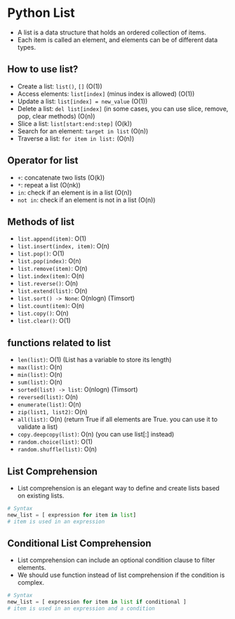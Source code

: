 # Python List
- A list is a data structure that holds an ordered collection of items.
- Each item is called an element, and elements can be of different data types.

## How to use list?
- Create a list: `list()`, `[]` (O(1))
- Access elements: `list[index]` (minus index is allowed) (O(1))
- Update a list: `list[index] = new_value` (O(1))
- Delete a list: `del list[index]` (in some cases, you can use slice, remove, pop, clear methods) (O(n))
- Slice a list: `list[start:end:step]` (O(k))
- Search for an element: `target in list` (O(n))
- Traverse a list: `for item in list:` (O(n))

## Operator for list
- `+`: concatenate two lists (O(k))
- `*`: repeat a list (O(nk))
- `in`: check if an element is in a list (O(n))
- `not in`: check if an element is not in a list (O(n))


## Methods of list
- `list.append(item)`: O(1)
- `list.insert(index, item)`: O(n)
- `list.pop()`: O(1)
- `list.pop(index)`: O(n)
- `list.remove(item)`: O(n)
- `list.index(item)`: O(n)
- `list.reverse()`: O(n)
- `list.extend(list)`: O(n)
- `list.sort() -> None`: O(nlogn) (Timsort)
- `list.count(item)`: O(n)
- `list.copy()`: O(n)
- `list.clear()`: O(1)

## functions related to list
- `len(list)`: O(1) (List has a variable to store its length)
- `max(list)`: O(n)
- `min(list)`: O(n)
- `sum(list)`: O(n)
- `sorted(list) -> list`: O(nlogn) (Timsort)
- `reversed(list)`: O(n)
- `enumerate(list)`: O(n)
- `zip(list1, list2)`: O(n)
- `all(list)`: O(n) (return True if all elements are True. you can use it to validate a list)
- `copy.deepcopy(list)`: O(n)  (you can use list[:] instead)
- `random.choice(list)`: O(1)
- `random.shuffle(list)`: O(n)


## List Comprehension
- List comprehension is an elegant way to define and create lists based on existing lists.

```python
# Syntax
new_list = [ expression for item in list] 
# item is used in an expression
```

## Conditional List Comprehension
- List comprehension can include an optional condition clause to filter elements.
- We should use function instead of list comprehension if the condition is complex.

```python
# Syntax
new_list = [ expression for item in list if conditional ]
# item is used in an expression and a condition
```
